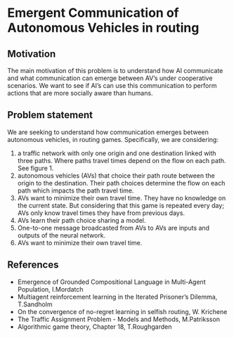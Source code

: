 # Emergent Communication of Autonomous Vehicles in routing
## Motivation
The main motivation of this problem is to understand how AI communicate and what communication can emerge between AV’s under cooperative scenarios. We want to see if AI’s can use this communication to perform actions that are more socially aware than humans. 

## Problem statement
We are seeking to understand how communication emerges between autonomous vehicles, in routing games. Specifically, we are considering:

1. a traffic network with only one origin and one destination linked with three paths. Where paths travel times depend on the flow on each path. See figure 1.
2. autonomous vehicles (AVs) that choice their path route between the origin to the destination. Their path choices determine the flow on each path which impacts the path travel time.
3. AVs want to minimize their own travel time. They have no knowledge on the current state. But considering that this game is repeated every day; AVs only know travel times they have from previous days.
4. AVs learn their path choice sharing a model.
5. One-to-one message broadcasted from AVs to AVs are inputs and outputs of the neural network.
6. AVs want to minimize their own travel time.

## References
- Emergence of Grounded Compositional Language in Multi-Agent Population, I.Mordatch
- Multiagent reinforcement learning in the Iterated Prisoner’s Dilemma, T.Sandholm
- On the convergence of no-regret learning in selfish routing, W. Krichene
- The Traffic Assignment Problem - Models and Methods, M.Patriksson
- Algorithmic game theory, Chapter 18, T.Roughgarden
